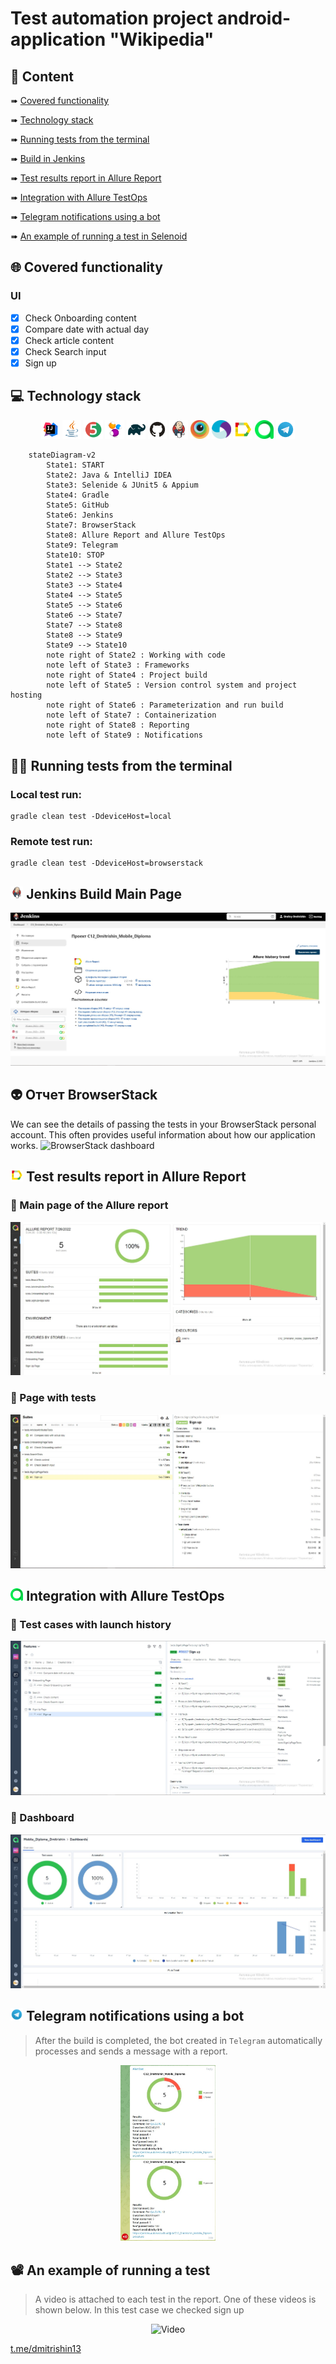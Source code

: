 # Test automation project android-application "Wikipedia"

## :page_with_curl:         Content

➠ [Covered functionality](#globe_with_meridians-covered-functionality)

➠ [Technology stack](#computer-technology-stack)

➠ [Running tests from the terminal](#technologist-running-tests-from-the-terminal)

➠ [Build in Jenkins](#-jenkins-build-main-page)

➠ [Test results report in Allure Report](#-test-results-report-in-allure-report)

➠ [Integration with Allure TestOps](#-integration-with-allure-testops)

➠ [Telegram notifications using a bot](#-telegram-notifications-using-a-bot)

➠ [An example of running a test in Selenoid](#-an-example-of-running-a-test-in-selenoid)
## <a name="globe_with_meridians-covered-functionality"></a>:globe_with_meridians: Covered functionality

### UI

- [x] Check Onboarding content
- [x] Compare date with actual day
- [x] Check article content
- [x] Check Search input
- [x] Sign up

## :computer: Technology stack

<p align="center">
<img width="6%" title="IntelliJ IDEA" src="images/logo/Intelij_IDEA.svg">
<img width="6%" title="Java" src="images/logo/Java.svg">
<img width="6%" title="JUnit5" src="images/logo/JUnit5.svg">
<img width="6%" title="Selenide" src="images/logo/Selenide.svg">
<img width="6%" title="Gradle" src="images/logo/Gradle.svg">
<img width="6%" title="GitHub" src="images/logo/GitHub.svg">
<img width="6%" title="Jenkins" src="images/logo/Jenkins.svg">
<img width="6%" title="BrowserStack" src="images/logo/browserstack.svg">
<img width="6%" title="Appium" src="images/logo/appium.svg">
<img width="6%" title="Allure Report" src="images/logo/Allure_Report.svg">
<img width="6%" title="Allure TestOps" src="images/logo/alluretestops.svg">
<img width="6%" title="Telegram" src="images/logo/Telegram.svg">
</p>

```mermaid        
    stateDiagram-v2
        State1: START
        State2: Java & IntelliJ IDEA
        State3: Selenide & JUnit5 & Appium
        State4: Gradle
        State5: GitHub
        State6: Jenkins
        State7: BrowserStack
        State8: Allure Report and Allure TestOps
        State9: Telegram
        State10: STOP
        State1 --> State2
        State2 --> State3
        State3 --> State4
        State4 --> State5
        State5 --> State6
        State6 --> State7
        State7 --> State8
        State8 --> State9
        State9 --> State10
        note right of State2 : Working with code
        note left of State3 : Frameworks
        note right of State4 : Project build
        note left of State5 : Version control system and project hosting
        note right of State6 : Parameterization and run build
        note left of State7 : Containerization
        note right of State8 : Reporting
        note left of State9 : Notifications
```

## :technologist: Running tests from the terminal

### Local test run:

```
gradle clean test -DdeviceHost=local
```

### Remote test run:

```
gradle clean test -DdeviceHost=browserstack
```

## <img width="4%" title="Jenkins" src="images/logo/Jenkins.svg"> Jenkins Build Main Page

<p align="center">
  <img src="images/screenshots/JenkinsMain.jpg">
</p>

## 👽 Отчет BrowserStack
We can see the details of passing the tests in your BrowserStack personal account. This often provides useful information about how our application works.
<img title="BrowserStack dashboard" src="images/browserstack.jpg">

## <img width="4%" title="Allure Report" src="images/logo/Allure_Report.svg"> Test results report in Allure Report

### :pushpin: Main page of the Allure report

<p align="center">
<img title="Allure Overview" src="images/screenshots/mainAllureR.jpg">
</p>

### :pushpin: Page with tests


<p align="center">
<img title="Allure Behaviors" src="images/screenshots/testCasesAR.jpg">
</p>


## <img width="4%" title="Allure TestOps" src="images/logo/alluretestops.svg"> Integration with Allure TestOps

### :pushpin: Test cases with launch history

<p align="center">
<img title="Allure Overview" src="images/screenshots/testCasesTO.jpg">
</p>

### :pushpin: Dashboard


<p align="center">
<img title="Allure Behaviors" src="images/screenshots/dashBoardTO.jpg">
</p>


## <img width="4%" title="Telegram" src="images/logo/Telegram.svg"> Telegram notifications using a bot

> After the build is completed, the bot created in <code>Telegram</code> automatically processes and sends a message with a report.
<p align="center">
<img width="30%"  title="Telegram Notifications" src="images/screenshots/telegramBot.jpg">
</p>

## :film_projector: An example of running a test

> A video is attached to each test in the report. One of these videos is shown below. In this test case we checked sign up
<p align="center">
  <img title="Video" src="images/gif/bbf5a47f161a9f03eead5ef5fef16323ae502642.gif">
</p>

<a target="_blank" href="https://t.me/YuriyMqa">t.me/dmitrishin13</a>